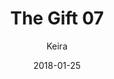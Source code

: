 ---
title: 'The Gift 07'
alt: 'Mysteries of the Arcana'
date: '2018-01-25'
author: 'Keira'
artist: 'Keira'
chapter: 'None'
filler: false
---